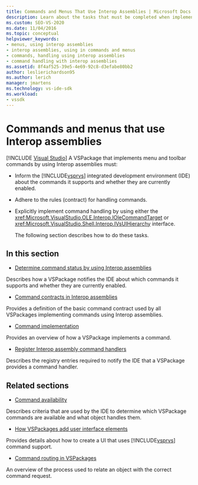 ```yaml
---
title: Commands and Menus That Use Interop Assemblies | Microsoft Docs
description: Learn about the tasks that must be completed when implementing menu and toolbar commands in a VSPackage by using Interop assemblies. 
ms.custom: SEO-VS-2020
ms.date: 11/04/2016
ms.topic: conceptual
helpviewer_keywords:
- menus, using interop assemblies
- interop assemblies, using in commands and menus
- commands, handling using interop assemblies
- command handling with interop assemblies
ms.assetid: 8f4af525-39e5-4e69-92c8-d3efabe80bb2
author: leslierichardson95
ms.author: lerich
manager: jmartens
ms.technology: vs-ide-sdk
ms.workload:
- vssdk
---
```

# Commands and menus that use Interop assemblies

 [!INCLUDE [Visual Studio](~/includes/applies-to-version/vs-windows-only.md)]
A VSPackage that implements menu and toolbar commands by using Interop assemblies must:

- Inform the [!INCLUDE[vsprvs](../../code-quality/includes/vsprvs_md.md)] integrated development environment (IDE) about the commands it supports and whether they are currently enabled.

- Adhere to the rules (contract) for handling commands.

- Explicitly implement command handling by using either the <xref:Microsoft.VisualStudio.OLE.Interop.IOleCommandTarget> or <xref:Microsoft.VisualStudio.Shell.Interop.IVsUIHierarchy> interface.

  The following section describes how to do these tasks.

## In this section
- [Determine command status by using Interop assemblies](../../extensibility/internals/determining-command-status-by-using-interop-assemblies.md)

 Describes how a VSPackage notifies the IDE about which commands it supports and whether they are currently enabled.

- [Command contracts in Interop assemblies](../../extensibility/internals/command-contracts-in-interop-assemblies.md)

 Provides a definition of the basic command contract used by all VSPackages implementing commands using Interop assemblies.

- [Command implementation](../../extensibility/internals/command-implementation.md)

 Provides an overview of how a VSPackage implements a command.

- [Register Interop assembly command handlers](../../extensibility/internals/registering-interop-assembly-command-handlers.md)

 Describes the registry entries required to notify the IDE that a VSPackage provides a command handler.

## Related sections
- [Command availability](../../extensibility/internals/command-availability.md)

 Describes criteria that are used by the IDE to determine which VSPackage commands are available and what object handles them.

- [How VSPackages add user interface elements](../../extensibility/internals/how-vspackages-add-user-interface-elements.md)

 Provides details about how to create a UI that uses [!INCLUDE[vsprvs](../../code-quality/includes/vsprvs_md.md)] command support.

- [Command routing in VSPackages](../../extensibility/internals/command-routing-in-vspackages.md)

 An overview of the process used to relate an object with the correct command request.
